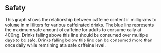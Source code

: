 ## Safety

This graph shows the relationship between caffeine content in milligrams to volume in milliliters for various caffeinated drinks. The blue line represents the maximum safe amount of caffeine for adults to consume daily at 400mg. Drinks falling above this line should be consumed over multiple days to be safe. Drinks falling below this line can be consumed more than once daily while remaining at a safe caffeine level. 